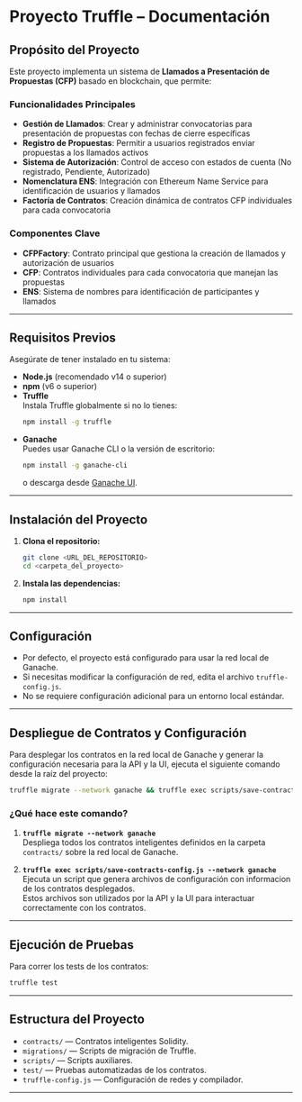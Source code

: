 # Proyecto Truffle – Documentación

## Propósito del Proyecto

Este proyecto implementa un sistema de **Llamados a Presentación de Propuestas (CFP)** basado en blockchain, que permite:

### Funcionalidades Principales

- **Gestión de Llamados**: Crear y administrar convocatorias para presentación de propuestas con fechas de cierre específicas
- **Registro de Propuestas**: Permitir a usuarios registrados enviar propuestas a los llamados activos
- **Sistema de Autorización**: Control de acceso con estados de cuenta (No registrado, Pendiente, Autorizado)
- **Nomenclatura ENS**: Integración con Ethereum Name Service para identificación de usuarios y llamados
- **Factoría de Contratos**: Creación dinámica de contratos CFP individuales para cada convocatoria

### Componentes Clave

- **CFPFactory**: Contrato principal que gestiona la creación de llamados y autorización de usuarios
- **CFP**: Contratos individuales para cada convocatoria que manejan las propuestas
- **ENS**: Sistema de nombres para identificación de participantes y llamados

---

## Requisitos Previos

Asegúrate de tener instalado en tu sistema:

- **Node.js** (recomendado v14 o superior)
- **npm** (v6 o superior)
- **Truffle**  
  Instala Truffle globalmente si no lo tienes:
  ```bash
  npm install -g truffle
  ```
- **Ganache**  
  Puedes usar Ganache CLI o la versión de escritorio:
  ```bash
  npm install -g ganache-cli
  ```
  o descarga desde [Ganache UI](https://trufflesuite.com/ganache/).

---

## Instalación del Proyecto

1. **Clona el repositorio:**
   ```bash
   git clone <URL_DEL_REPOSITORIO>
   cd <carpeta_del_proyecto>
   ```

2. **Instala las dependencias:**
   ```bash
   npm install
   ```

---

## Configuración

- Por defecto, el proyecto está configurado para usar la red local de Ganache.
- Si necesitas modificar la configuración de red, edita el archivo `truffle-config.js`.
- No se requiere configuración adicional para un entorno local estándar.

---

## Despliegue de Contratos y Configuración

Para desplegar los contratos en la red local de Ganache y generar la configuración necesaria para la API y la UI, ejecuta el siguiente comando desde la raíz del proyecto:

```bash
truffle migrate --network ganache && truffle exec scripts/save-contracts-config.js --network ganache
```

### ¿Qué hace este comando?

1. **`truffle migrate --network ganache`**  
   Despliega todos los contratos inteligentes definidos en la carpeta `contracts/` sobre la red local de Ganache.

2. **`truffle exec scripts/save-contracts-config.js --network ganache`**  
   Ejecuta un script que genera archivos de configuración con informacion de los contratos desplegados.  
   Estos archivos son utilizados por la API y la UI para interactuar correctamente con los contratos.

---

## Ejecución de Pruebas

Para correr los tests de los contratos:
```bash
truffle test
```

---

## Estructura del Proyecto

- `contracts/` — Contratos inteligentes Solidity.
- `migrations/` — Scripts de migración de Truffle.
- `scripts/` — Scripts auxiliares.
- `test/` — Pruebas automatizadas de los contratos.
- `truffle-config.js` — Configuración de redes y compilador.

---

